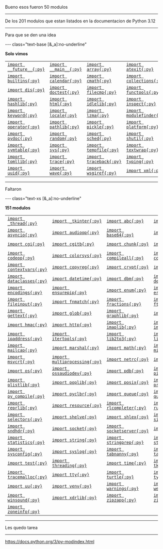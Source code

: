 Bueno esos fueron 50 modulos

---

De los 201 modulos que estan listados
en la documentacion de Python 3.12

---

Para que se den una idea

--- class="text-base [&_a]:no-underline"

**Solo vimos**

|                                                                               |                                                                           |                                                                             |                                                                                   |                                                                         |
| ----------------------------------------------------------------------------- | ------------------------------------------------------------------------- | --------------------------------------------------------------------------- | --------------------------------------------------------------------------------- | ----------------------------------------------------------------------- |
| [`import __future__{:py}`](https://docs.python.org/3/library/__future__.html) | [`import __main__{:py}`](https://docs.python.org/3/library/__main__.html) | [`import array{:py}`](https://docs.python.org/3/library/array.html)         | [`import atexit{:py}`](https://docs.python.org/3/library/atexit.html)             | [`import bisect{:py}`](https://docs.python.org/3/library/bisect.html)   |
| [`import builtins{:py}`](https://docs.python.org/3/library/builtins.html)     | [`import calendar{:py}`](https://docs.python.org/3/library/calendar.html) | [`import cmath{:py}`](https://docs.python.org/3/library/cmath.html)         | [`import collections{:py}`](https://docs.python.org/3/library/collections.html)   | [`import copy{:py}`](https://docs.python.org/3/library/copy.html)       |
| [`import dis{:py}`](https://docs.python.org/3/library/dis.html)               | [`import doctest{:py}`](https://docs.python.org/3/library/doctest.html)   | [`import filecmp{:py}`](https://docs.python.org/3/library/filecmp.html)     | [`import functools{:py}`](https://docs.python.org/3/library/functools.html)       | [`import gc{:py}`](https://docs.python.org/3/library/gc.html)           |
| [`import hashlib{:py}`](https://docs.python.org/3/library/hashlib.html)       | [`import html{:py}`](https://docs.python.org/3/library/html.html)         | [`import idlelib{:py}`](https://docs.python.org/3/library/idlelib.html)     | [`import inspect{:py}`](https://docs.python.org/3/library/inspect.html)           | [`import json{:py}`](https://docs.python.org/3/library/json.html)       |
| [`import keyword{:py}`](https://docs.python.org/3/library/keyword.html)       | [`import locale{:py}`](https://docs.python.org/3/library/locale.html)     | [`import lzma{:py}`](https://docs.python.org/3/library/lzma.html)           | [`import modulefinder{:py}`](https://docs.python.org/3/library/modulefinder.html) | [`import numbers{:py}`](https://docs.python.org/3/library/numbers.html) |
| [`import operator{:py}`](https://docs.python.org/3/library/operator.html)     | [`import pathlib{:py}`](https://docs.python.org/3/library/pathlib.html)   | [`import pickle{:py}`](https://docs.python.org/3/library/pickle.html)       | [`import platform{:py}`](https://docs.python.org/3/library/platform.html)         | [`import pprint{:py}`](https://docs.python.org/3/library/pprint.html)   |
| [`import pydoc{:py}`](https://docs.python.org/3/library/pydoc.html)           | [`import random{:py}`](https://docs.python.org/3/library/random.html)     | [`import sched{:py}`](https://docs.python.org/3/library/sched.html)         | [`import shutil{:py}`](https://docs.python.org/3/library/shutil.html)             | [`import sqlite3{:py}`](https://docs.python.org/3/library/sqlite3.html) |
| [`import symtable{:py}`](https://docs.python.org/3/library/symtable.html)     | [`import sys{:py}`](https://docs.python.org/3/library/sys.html)           | [`import tempfile{:py}`](https://docs.python.org/3/library/tempfile.html)   | [`import textwrap{:py}`](https://docs.python.org/3/library/textwrap.html)         | [`import timeit{:py}`](https://docs.python.org/3/library/timeit.html)   |
| [`import tomllib{:py}`](https://docs.python.org/3/library/tomllib.html)       | [`import trace{:py}`](https://docs.python.org/3/library/trace.html)       | [`import traceback{:py}`](https://docs.python.org/3/library/traceback.html) | [`import typing{:py}`](https://docs.python.org/3/library/typing.html)             | [`import urllib{:py}`](https://docs.python.org/3/library/urllib.html)   |
| [`import uuid{:py}`](https://docs.python.org/3/library/uuid.html)             | [`import wave{:py}`](https://docs.python.org/3/library/wave.html)         | [`import wsgiref{:py}`](https://docs.python.org/3/library/wsgiref.html)     | [`import xml{:py}`](https://docs.python.org/3/library/xml.html)                   |

---

Faltaron

--- class="text-xs [&_a]:no-underline"

**151 modulos**

|                                                                                 |                                                                                         |                                                                                   |                                                                                 |                                                                                   |                                                                               |
| ------------------------------------------------------------------------------- | --------------------------------------------------------------------------------------- | --------------------------------------------------------------------------------- | ------------------------------------------------------------------------------- | --------------------------------------------------------------------------------- | ----------------------------------------------------------------------------- |
| [`import _thread{:py}`](https://docs.python.org/3/library/_thread.html)         | [`import _tkinter{:py}`](https://docs.python.org/3/library/_tkinter.html)               | [`import abc{:py}`](https://docs.python.org/3/library/abc.html)                   | [`import aifc{:py}`](https://docs.python.org/3/library/aifc.html)               | [`import argparse{:py}`](https://docs.python.org/3/library/argparse.html)         | [`import ast{:py}`](https://docs.python.org/3/library/ast.html)               |
| [`import asyncio{:py}`](https://docs.python.org/3/library/asyncio.html)         | [`import audioop{:py}`](https://docs.python.org/3/library/audioop.html)                 | [`import base64{:py}`](https://docs.python.org/3/library/base64.html)             | [`import bdb{:py}`](https://docs.python.org/3/library/bdb.html)                 | [`import binascii{:py}`](https://docs.python.org/3/library/binascii.html)         | [`import bz2{:py}`](https://docs.python.org/3/library/bz2.html)               |
| [`import cgi{:py}`](https://docs.python.org/3/library/cgi.html)                 | [`import cgitb{:py}`](https://docs.python.org/3/library/cgitb.html)                     | [`import chunk{:py}`](https://docs.python.org/3/library/chunk.html)               | [`import cmd{:py}`](https://docs.python.org/3/library/cmd.html)                 | [`import code{:py}`](https://docs.python.org/3/library/code.html)                 | [`import codecs{:py}`](https://docs.python.org/3/library/codecs.html)         |
| [`import codeop{:py}`](https://docs.python.org/3/library/codeop.html)           | [`import colorsys{:py}`](https://docs.python.org/3/library/colorsys.html)               | [`import compileall{:py}`](https://docs.python.org/3/library/compileall.html)     | [`import concurrent{:py}`](https://docs.python.org/3/library/concurrent.html)   | [`import configparser{:py}`](https://docs.python.org/3/library/configparser.html) | [`import contextlib{:py}`](https://docs.python.org/3/library/contextlib.html) |
| [`import contextvars{:py}`](https://docs.python.org/3/library/contextvars.html) | [`import copyreg{:py}`](https://docs.python.org/3/library/copyreg.html)                 | [`import crypt{:py}`](https://docs.python.org/3/library/crypt.html)               | [`import csv{:py}`](https://docs.python.org/3/library/csv.html)                 | [`import ctypes{:py}`](https://docs.python.org/3/library/ctypes.html)             | [`import curses{:py}`](https://docs.python.org/3/library/curses.html)         |
| [`import dataclasses{:py}`](https://docs.python.org/3/library/dataclasses.html) | [`import datetime{:py}`](https://docs.python.org/3/library/datetime.html)               | [`import dbm{:py}`](https://docs.python.org/3/library/dbm.html)                   | [`import decimal{:py}`](https://docs.python.org/3/library/decimal.html)         | [`import difflib{:py}`](https://docs.python.org/3/library/difflib.html)           | [`import email{:py}`](https://docs.python.org/3/library/email.html)           |
| [`import encodings{:py}`](https://docs.python.org/3/library/encodings.html)     | [`import ensurepip{:py}`](https://docs.python.org/3/library/ensurepip.html)             | [`import enum{:py}`](https://docs.python.org/3/library/enum.html)                 | [`import errno{:py}`](https://docs.python.org/3/library/errno.html)             | [`import faulthandler{:py}`](https://docs.python.org/3/library/faulthandler.html) | [`import fcntl{:py}`](https://docs.python.org/3/library/fcntl.html)           |
| [`import fileinput{:py}`](https://docs.python.org/3/library/fileinput.html)     | [`import fnmatch{:py}`](https://docs.python.org/3/library/fnmatch.html)                 | [`import fractions{:py}`](https://docs.python.org/3/library/fractions.html)       | [`import ftplib{:py}`](https://docs.python.org/3/library/ftplib.html)           | [`import getopt{:py}`](https://docs.python.org/3/library/getopt.html)             | [`import getpass{:py}`](https://docs.python.org/3/library/getpass.html)       |
| [`import gettext{:py}`](https://docs.python.org/3/library/gettext.html)         | [`import glob{:py}`](https://docs.python.org/3/library/glob.html)                       | [`import graphlib{:py}`](https://docs.python.org/3/library/graphlib.html)         | [`import grp{:py}`](https://docs.python.org/3/library/grp.html)                 | [`import gzip{:py}`](https://docs.python.org/3/library/gzip.html)                 | [`import heapq{:py}`](https://docs.python.org/3/library/heapq.html)           |
| [`import hmac{:py}`](https://docs.python.org/3/library/hmac.html)               | [`import http{:py}`](https://docs.python.org/3/library/http.html)                       | [`import imaplib{:py}`](https://docs.python.org/3/library/imaplib.html)           | [`import imghdr{:py}`](https://docs.python.org/3/library/imghdr.html)           | [`import importlib{:py}`](https://docs.python.org/3/library/importlib.html)       | [`import io{:py}`](https://docs.python.org/3/library/io.html)                 |
| [`import ipaddress{:py}`](https://docs.python.org/3/library/ipaddress.html)     | [`import itertools{:py}`](https://docs.python.org/3/library/itertools.html)             | [`import lib2to3{:py}`](https://docs.python.org/3/library/lib2to3.html)           | [`import linecache{:py}`](https://docs.python.org/3/library/linecache.html)     | [`import logging{:py}`](https://docs.python.org/3/library/logging.html)           | [`import mailbox{:py}`](https://docs.python.org/3/library/mailbox.html)       |
| [`import mailcap{:py}`](https://docs.python.org/3/library/mailcap.html)         | [`import marshal{:py}`](https://docs.python.org/3/library/marshal.html)                 | [`import math{:py}`](https://docs.python.org/3/library/math.html)                 | [`import mimetypes{:py}`](https://docs.python.org/3/library/mimetypes.html)     | [`import mmap{:py}`](https://docs.python.org/3/library/mmap.html)                 | [`import msilib{:py}`](https://docs.python.org/3/library/msilib.html)         |
| [`import msvcrt{:py}`](https://docs.python.org/3/library/msvcrt.html)           | [`import multiprocessing{:py}`](https://docs.python.org/3/library/multiprocessing.html) | [`import netrc{:py}`](https://docs.python.org/3/library/netrc.html)               | [`import nis{:py}`](https://docs.python.org/3/library/nis.html)                 | [`import nntplib{:py}`](https://docs.python.org/3/library/nntplib.html)           | [`import optparse{:py}`](https://docs.python.org/3/library/optparse.html)     |
| [`import os{:py}`](https://docs.python.org/3/library/os.html)                   | [`import ossaudiodev{:py}`](https://docs.python.org/3/library/ossaudiodev.html)         | [`import pdb{:py}`](https://docs.python.org/3/library/pdb.html)                   | [`import pickletools{:py}`](https://docs.python.org/3/library/pickletools.html) | [`import pipes{:py}`](https://docs.python.org/3/library/pipes.html)               | [`import pkgutil{:py}`](https://docs.python.org/3/library/pkgutil.html)       |
| [`import plistlib{:py}`](https://docs.python.org/3/library/plistlib.html)       | [`import poplib{:py}`](https://docs.python.org/3/library/poplib.html)                   | [`import posix{:py}`](https://docs.python.org/3/library/posix.html)               | [`import profile{:py}`](https://docs.python.org/3/library/profile.html)         | [`import pty{:py}`](https://docs.python.org/3/library/pty.html)                   | [`import pwd{:py}`](https://docs.python.org/3/library/pwd.html)               |
| [`import py_compile{:py}`](https://docs.python.org/3/library/py_compile.html)   | [`import pyclbr{:py}`](https://docs.python.org/3/library/pyclbr.html)                   | [`import queue{:py}`](https://docs.python.org/3/library/queue.html)               | [`import quopri{:py}`](https://docs.python.org/3/library/quopri.html)           | [`import re{:py}`](https://docs.python.org/3/library/re.html)                     | [`import readline{:py}`](https://docs.python.org/3/library/readline.html)     |
| [`import reprlib{:py}`](https://docs.python.org/3/library/reprlib.html)         | [`import resource{:py}`](https://docs.python.org/3/library/resource.html)               | [`import rlcompleter{:py}`](https://docs.python.org/3/library/rlcompleter.html)   | [`import runpy{:py}`](https://docs.python.org/3/library/runpy.html)             | [`import secrets{:py}`](https://docs.python.org/3/library/secrets.html)           | [`import select{:py}`](https://docs.python.org/3/library/select.html)         |
| [`import selectors{:py}`](https://docs.python.org/3/library/selectors.html)     | [`import shelve{:py}`](https://docs.python.org/3/library/shelve.html)                   | [`import shlex{:py}`](https://docs.python.org/3/library/shlex.html)               | [`import signal{:py}`](https://docs.python.org/3/library/signal.html)           | [`import site{:py}`](https://docs.python.org/3/library/site.html)                 | [`import smtplib{:py}`](https://docs.python.org/3/library/smtplib.html)       |
| [`import sndhdr{:py}`](https://docs.python.org/3/library/sndhdr.html)           | [`import socket{:py}`](https://docs.python.org/3/library/socket.html)                   | [`import socketserver{:py}`](https://docs.python.org/3/library/socketserver.html) | [`import spwd{:py}`](https://docs.python.org/3/library/spwd.html)               | [`import ssl{:py}`](https://docs.python.org/3/library/ssl.html)                   | [`import stat{:py}`](https://docs.python.org/3/library/stat.html)             |
| [`import statistics{:py}`](https://docs.python.org/3/library/statistics.html)   | [`import string{:py}`](https://docs.python.org/3/library/string.html)                   | [`import stringprep{:py}`](https://docs.python.org/3/library/stringprep.html)     | [`import struct{:py}`](https://docs.python.org/3/library/struct.html)           | [`import subprocess{:py}`](https://docs.python.org/3/library/subprocess.html)     | [`import sunau{:py}`](https://docs.python.org/3/library/sunau.html)           |
| [`import sysconfig{:py}`](https://docs.python.org/3/library/sysconfig.html)     | [`import syslog{:py}`](https://docs.python.org/3/library/syslog.html)                   | [`import tabnanny{:py}`](https://docs.python.org/3/library/tabnanny.html)         | [`import tarfile{:py}`](https://docs.python.org/3/library/tarfile.html)         | [`import telnetlib{:py}`](https://docs.python.org/3/library/telnetlib.html)       | [`import termios{:py}`](https://docs.python.org/3/library/termios.html)       |
| [`import test{:py}`](https://docs.python.org/3/library/test.html)               | [`import threading{:py}`](https://docs.python.org/3/library/threading.html)             | [`import time{:py}`](https://docs.python.org/3/library/time.html)                 | [`import tkinter{:py}`](https://docs.python.org/3/library/tkinter.html)         | [`import token{:py}`](https://docs.python.org/3/library/token.html)               | [`import tokenize{:py}`](https://docs.python.org/3/library/tokenize.html)     |
| [`import tracemalloc{:py}`](https://docs.python.org/3/library/tracemalloc.html) | [`import tty{:py}`](https://docs.python.org/3/library/tty.html)                         | [`import turtle{:py}`](https://docs.python.org/3/library/turtle.html)             | [`import types{:py}`](https://docs.python.org/3/library/types.html)             | [`import unicodedata{:py}`](https://docs.python.org/3/library/unicodedata.html)   | [`import unittest{:py}`](https://docs.python.org/3/library/unittest.html)     |
| [`import uu{:py}`](https://docs.python.org/3/library/uu.html)                   | [`import venv{:py}`](https://docs.python.org/3/library/venv.html)                       | [`import warnings{:py}`](https://docs.python.org/3/library/warnings.html)         | [`import weakref{:py}`](https://docs.python.org/3/library/weakref.html)         | [`import webbrowser{:py}`](https://docs.python.org/3/library/webbrowser.html)     | [`import winreg{:py}`](https://docs.python.org/3/library/winreg.html)         |
| [`import winsound{:py}`](https://docs.python.org/3/library/winsound.html)       | [`import xdrlib{:py}`](https://docs.python.org/3/library/xdrlib.html)                   | [`import zipzapp{:py}`](https://docs.python.org/3/library/zipzapp.html)           | [`import zipfile{:py}`](https://docs.python.org/3/library/zipfile.html)         | [`import zipimport{:py}`](https://docs.python.org/3/library/zipimport.html)       | [`import zlib{:py}`](https://docs.python.org/3/library/zlib.html)             |
| [`import zoneinfo{:py}`](https://docs.python.org/3/library/zoneinfo.html)       |

---

Les quedo tarea

---

https://docs.python.org/3/py-modindex.html
